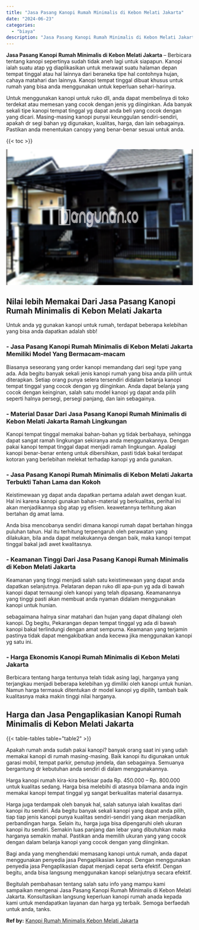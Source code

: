 ```yaml
---
title: "Jasa Pasang Kanopi Rumah Minimalis di Kebon Melati Jakarta"
date: "2024-06-23"
categories: 
  - "biaya"
description: "Jasa Pasang Kanopi Rumah Minimalis di Kebon Melati Jakarta. Begitulah pembahasan tentang salah satu info yang mampu kami sampaikan mengenai Jasa Pasang Kanop..."
---
```


**Jasa Pasang Kanopi Rumah Minimalis di Kebon Melati Jakarta** – Berbicara tentang kanopi sepertinya sudah tidak aneh lagi untuk siapapun. Kanopi ialah suatu atap yg diaplikasikan untuk merawat suatu halaman depan tempat tinggal atau hal lainnya dari beraneka tipe hal contohnya hujan, cahaya matahari dan lainnya. Kanopi tempat tinggal dibuat khusus untuk rumah yang bisa anda menggunakan untuk keperluan sehari-harinya.

Untuk menggunakan kanopi untuk ruko dll, anda dapat membelinya di toko terdekat atau memesan yang cocok dengan jenis yg diinginkan. Ada banyak sekali tipe kanopi tempat tinggal yg dapat anda beli yang cocok dengan yang dicari. Masing-masing kanopi punyai keunggulan sendiri-sendiri, apakah dr segi bahan yg digunakan, kualitas, harga, dan lain sebagainya. Pastikan anda menentukan canopy yang benar-benar sesuai untuk anda.

{{< toc >}}

![Jasa Pasang Kanopi Rumah Minimalis di Kebon Melati Jakarta](/images/harga-kanopi-minimalis-50.png)

## Nilai lebih Memakai Dari Jasa Pasang Kanopi Rumah Minimalis di Kebon Melati Jakarta

Untuk anda yg gunakan kanopi untuk rumah, terdapat beberapa kelebihan yang bisa anda dapatkan adalah sbb!

### \- Jasa Pasang Kanopi Rumah Minimalis di Kebon Melati Jakarta Memiliki Model Yang Bermacam-macam

Biasanya seseorang yang order kanopi memandang dari segi type yang ada. Ada begitu banyak sekali jenis kanopi rumah yang bisa anda pilih untuk diterapkan. Setiap orang punya selera tersendiri didalam belanja kanopi tempat tinggal yang cocok dengan yg diinginkan. Anda dapat belanja yang cocok dengan keinginan, salah satu model kanopi yg dapat anda pilih seperti halnya persegi, persegi panjang, dan lain sebagainya.

### \- Material Dasar Dari Jasa Pasang Kanopi Rumah Minimalis di Kebon Melati Jakarta Ramah Lingkungan

Kanopi tempat tinggal memakai bahan-bahan yg tidak berbahaya, sehingga dapat sangat ramah lingkungan sekiranya anda menggunakannya. Dengan pakai kanopi tempat tinggal dapat menjadi ramah lingkungan. Apalagi kanopi benar-benar enteng untuk dibersihkan, pasti tidak bakal terdapat kotoran yang berlebihan melekat terhadap kanopi yg anda gunakan.

### \- Jasa Pasang Kanopi Rumah Minimalis di Kebon Melati Jakarta Terbukti Tahan Lama dan Kokoh

Keistimewaan yg dapat anda dapatkan pertama adalah awet dengan kuat. Hal ini karena kanopi gunakan bahan-material yg berkualitas, perihal ini akan menjadikannya sbg atap yg efisien. keawetannya terhitung akan bertahan dg amat lama.

Anda bisa mencobanya sendiri dimana kanopi rumah dapat bertahan hingga puluhan tahun. Hal itu terhitung terpengaruh oleh perawatan yang dilakukan, bila anda dapat melakukannya dengan baik, maka kanopi tempat tinggal bakal jadi awet kwalitasnya.

### \- Keamanan Tinggi Dari Jasa Pasang Kanopi Rumah Minimalis di Kebon Melati Jakarta

Keamanan yang tinggi menjadi salah satu keistimewaan yang dapat anda dapatkan selanjutnya. Pelataran depan ruko dll apa-pun yg ada di bawah kanopi dapat ternaungi oleh kanopi yang telah dipasang. Keamanannya yang tinggi pasti akan membuat anda nyaman didalam menggunakan kanopi untuk hunian.

sebagaimana halnya sinar matahari dan hujan yang dapat dihalangi oleh kanopi. Dg begitu, Pekarangan depan tempat tinggal yg ada di bawah kanopi bakal terlindungi dengan amat sempurna. Keamanan yang terjamin pastinya tidak dapat mengakibatkan anda kecewa jika menggunakan kanopi yg satu ini.

### \- Harga Ekonomis Kanopi Rumah Minimalis di Kebon Melati Jakarta

Berbicara tentang harga tentunya telah tidak asing lagi, harganya yang terjangkau menjadi beberapa kelebihan yg dimiliki oleh kanopi untuk hunian. Namun harga termasuk ditentukan dr model kanopi yg dipilih, tambah baik kualitasnya maka makin tinggi nilai harganya.

## Harga dan Jasa Pengaplikasian Kanopi Rumah Minimalis di Kebon Melati Jakarta

{{< table-tables table="table2" >}}

Apakah rumah anda sudah pakai kanopi? banyak orang saat ini yang udah memakai kanopi di rumah masing-masing. Baik kanopi itu digunakan untuk garasi mobil, tempat parkir, penutup jendela, dan sebagainya. Semuanya bergantung dr kebutuhan anda sendiri di dalam menggunakannya.

Harga kanopi rumah kira-kira berkisar pada Rp. 450.000 – Rp. 800.000 untuk kualitas sedang. Harga bisa melebihi di atasnya bilamana anda ingin memakai kanopi tempat tinggal yg sangat berkualitas material dasarnya.

Harga juga terdampak oleh banyak hal, salah satunya ialah kwalitas dari kanopi itu sendiri. Ada begitu banyak sekali kanopi yang dapat anda pilih, tiap tiap jenis kanopi punya kualitas sendiri-sendiri yang akan menjadikan perbandingan harga. Selain itu, harga juga bisa dipengaruhi oleh ukuran kanopi itu sendiri. Semakin luas panjang dan lebar yang dibutuhkan maka harganya semakin mahal. Pastikan anda memilih ukuran yang yang cocok dengan dalam belanja kanopi yang cocok dengan yang diinginkan.

Bagi anda yang menghendaki memasang kanopi untuk rumah, anda dapat menggunakan penyedia jasa Pengaplikasian kanopi. Dengan menggunakan penyedia jasa Pengaplikasian dapat menjadi cepat serta efektif. Dengan begitu, anda bisa langsung menggunakan kanopi selanjutnya secara efektif.

Begitulah pembahasan tentang salah satu info yang mampu kami sampaikan mengenai Jasa Pasang Kanopi Rumah Minimalis di Kebon Melati Jakarta. Konsultasikan langsung keperluan kanopi rumah anada kepada kami untuk mendapatkan layanan dan harga yg terbaik. Semoga berfaedah untuk anda, tanks.

**Ref by:**  [Kanopi Rumah Minimalis Kebon Melati Jakarta](https://id.wikipedia.org/wiki/Kanopi)
